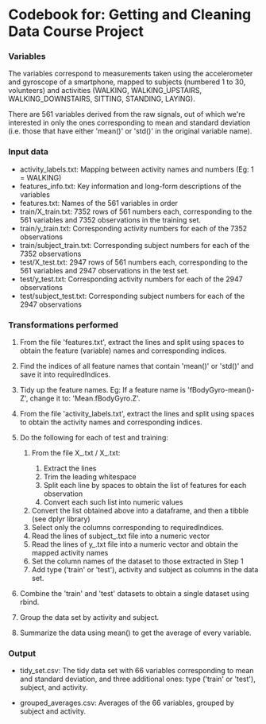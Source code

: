 # Codebook for: Getting and Cleaning Data Course Project

### Variables

The variables correspond to measurements taken using the accelerometer and gyroscope of a smartphone, mapped to subjects (numbered 1 to 30, volunteers) and activities (WALKING, WALKING\_UPSTAIRS, WALKING\_DOWNSTAIRS, SITTING, STANDING, LAYING).

There are 561 variables derived from the raw signals, out of which we're interested in only the ones corresponding to mean and standard deviation (i.e. those that have either 'mean()' or 'std()' in the original variable name).


### Input data

* activity\_labels.txt: Mapping between activity names and numbers (Eg: 1 = WALKING)
* features\_info.txt: Key information and long-form descriptions of the variables
* features.txt: Names of the 561 variables in order
* train/X\_train.txt: 7352 rows of 561 numbers each, corresponding to the 561 variables and 7352 observations in the training set.
* train/y\_train.txt: Corresponding activity numbers for each of the 7352 observations
* train/subject\_train.txt: Corresponding subject numbers for each of the 7352 observations
* test/X\_test.txt: 2947 rows of 561 numbers each, corresponding to the 561 variables and 2947 observations in the test set.
* test/y\_test.txt: Corresponding activity numbers for each of the 2947 observations
* test/subject\_test.txt: Corresponding subject numbers for each of the 2947 observations


### Transformations performed

1. From the file 'features.txt', extract the lines and split using spaces to obtain the feature (variable) names and corresponding indices.

2. Find the indices of all feature names that contain 'mean()' or 'std()' and save it into requiredIndices.

3. Tidy up the feature names. Eg: If a feature name is 'fBodyGyro-mean()-Z', change it to: 'Mean.fBodyGyro.Z'.

4. From the file 'activity\_labels.txt', extract the lines and split using spaces to obtain the activity names and corresponding indices.

5. Do the following for each of test and training:
	1. From the file X\_<type>.txt / X\_<type>.txt:
    	1. Extract the lines
    	2. Trim the leading whitespace
    	3. Split each line by spaces to obtain the list of features for each observation
    	4. Convert each such list into numeric values
    2. Convert the list obtained above into a dataframe, and then a tibble (see dplyr library)
    3. Select only the columns corresponding to requiredIndices.
    4. Read the lines of subject\_<type>.txt file into a numeric vector
    5. Read the lines of y\_<type>.txt file into a numeric vector and obtain the mapped activity names
    6. Set the column names of the dataset to those extracted in Step 1
    7. Add type ('train' or 'test'), activity and subject as columns in the data set.

6. Combine the 'train' and 'test' datasets to obtain a single dataset using rbind.

7. Group the data set by activity and subject.

8. Summarize the data using mean() to get the average of every variable.


### Output

* tidy\_set.csv: The tidy data set with 66 variables corresponding to mean and standard deviation, and three additional ones: type ('train' or 'test'), subject, and activity.

* grouped\_averages.csv: Averages of the 66 variables, grouped by subject and activity.